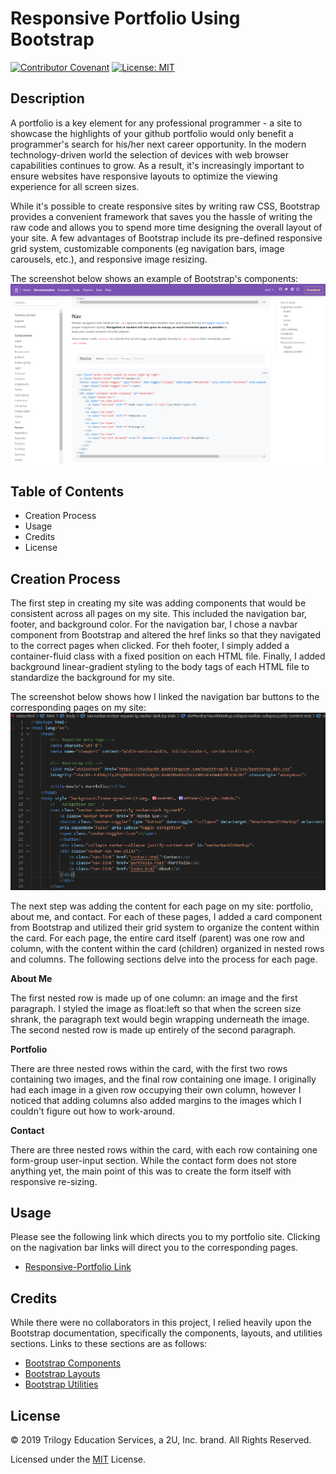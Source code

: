 # Responsive Portfolio Using Bootstrap

[![Contributor Covenant](https://img.shields.io/badge/Contributor%20Covenant-v2.0%20adopted-ff69b4.svg)](code_of_conduct.md)
[![License: MIT](https://img.shields.io/badge/License-MIT-yellow.svg)](https://opensource.org/licenses/MIT)

## Description

A portfolio is a key element for any professional programmer - a site to showcase the highlights of your github portfolio would only benefit a programmer's search for his/her next career opportunity. In the modern technology-driven world the selection of devices with web browser capabilities continues to grow. As a result, it's increasingly important to ensure websites have responsive layouts to optimize the viewing experience for all screen sizes. 

While it's possible to create responsive sites by writing raw CSS, Bootstrap provides a convenient framework that saves you the hassle of writing the raw code and allows you to spend more time designing the overall layout of your site. A few advantages of Bootstrap include its pre-defined responsive grid system, customizable components (eg navigation bars, image carousels, etc.), and responsive image resizing. 

The screenshot below shows an example of Bootstrap's components:
![Bootstrap component](assets/images/bootstrap-site-component.PNG)

## Table of Contents

* Creation Process
* Usage
* Credits
* License

## Creation Process

The first step in creating my site was adding components that would be consistent across all pages on my site. This included the navigation bar, footer, and background color. For the navigation bar, I chose a navbar component from Bootstrap and altered the href links so that they navigated to the correct pages when clicked. For theh footer, I simply added a container-fluid class with a fixed position on each HTML file. Finally, I added background linear-gradient styling to the body tags of each HTML file to standardize the background for my site.

The screenshot below shows how I linked the navigation bar buttons to the corresponding pages on my site: 
![VScode showing navigation bar href links](assets/images/vscode-navbar-href.PNG)


The next step was adding the content for each page on my site: portfolio, about me, and contact. For each of these pages, I added a card component from Bootstrap and utilized their grid system to organize the content within the card. For each page, the entire card itself (parent) was one row and column, with the content within the card (children) organized in nested rows and columns. The following sections delve into the process for each page.


**About Me**

The first nested row is made up of one column: an image and the first paragraph. I styled the image as float:left so that when the screen size shrank, the paragraph text would begin wrapping underneath the image. The second nested row is made up entirely of the second paragraph.

**Portfolio**

There are three nested rows within the card, with the first two rows containing two images, and the final row containing one image. I originally had each image in a given row occupying their own column, however I noticed that adding columns also added margins to the images which I couldn't figure out how to work-around. 

**Contact**

There are three nested rows within the card, with each row containing one form-group user-input section. While the contact form does not store anything yet, the main point of this was to create the form itself with responsive re-sizing.

## Usage

Please see the following link which directs you to my portfolio site. Clicking on the nagivation bar links will direct you to the corresponding pages.

* [Responsive-Portfolio Link](https://kev-luo.github.io/responsive-portfolio/)

## Credits

While there were no collaborators in this project, I relied heavily upon the Bootstrap documentation, specifically the components, layouts, and utilities sections. Links to these sections are as follows:

* [Bootstrap Components](https://getbootstrap.com/docs/4.5/components/)
* [Bootstrap Layouts](https://getbootstrap.com/docs/4.5/layout/)
* [Bootstrap Utilities](https://getbootstrap.com/docs/4.5/utilities/)


## License

© 2019 Trilogy Education Services, a 2U, Inc. brand. All Rights Reserved.

Licensed under the [MIT](https://github.com/microsoft/vscode/blob/master/LICENSE.txt) License.






